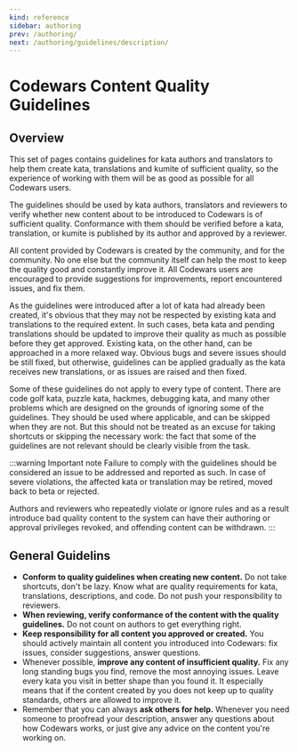 ```yaml
---
kind: reference
sidebar: authoring
prev: /authoring/
next: /authoring/guidelines/description/
---
```


# Codewars Content Quality Guidelines

## Overview

This set of pages contains guidelines for kata authors and translators to help them create kata, translations and kumite of sufficient quality, so the experience of working with them will be as good as possible for all Codewars users.

The guidelines should be used by kata authors, translators and reviewers to verify whether new content about to be introduced to Codewars is of sufficient quality. Conformance with them should be verified before a kata, translation, or kumite is published by its author and approved by a reviewer.

All content provided by Codewars is created by the community, and for the community. No one else but the community itself can help the most to keep the quality good and constantly improve it. All Codewars users are encouraged to provide suggestions for improvements, report encountered issues, and fix them.

As the guidelines were introduced after a lot of kata had already been created, it's obvious that they may not be respected by existing kata and translations to the required extent. In such cases, beta kata and pending translations should be updated to improve their quality as much as possible before they get approved. Existing kata, on the other hand, can be approached in a more relaxed way. Obvious bugs and severe issues should be still fixed, but otherwise, guidelines can be applied gradually as the kata receives new translations, or as issues are raised and then fixed.

Some of these guidelines do not apply to every type of content. There are code golf kata, puzzle kata, hackmes, debugging kata, and many other problems which are designed on the grounds of ignoring some of the guidelines. They should be used where applicable, and can be skipped when they are not. But this should not be treated as an excuse for taking shortcuts or skipping the necessary work: the fact that some of the guidelines are not relevant should be clearly visible from the task.

:::warning Important note
Failure to comply with the guidelines should be considered an issue to be addressed and reported as such. In case of severe violations, the affected kata or translation may be retired, moved back to beta or rejected.

Authors and reviewers who repeatedly violate or ignore rules and as a result introduce bad quality content to the system can have their authoring or approval privileges revoked, and offending content can be withdrawn.
:::

## General Guidelins

- **Conform to quality guidelines when creating new content.** Do not take shortcuts, don't be lazy. Know what are quality requirements for kata, translations, descriptions, and code. Do not push your responsibility to reviewers.
- **When reviewing, verify conformance of the content with the quality guidelines.** Do not count on authors to get everything right.
- **Keep responsibility for all content you approved or created.** You should actively maintain all content you introduced into Codewars: fix issues, consider suggestions, answer questions.
- Whenever possible, **improve any content of insufficient quality.** Fix any long standing bugs you find, remove the most annoying issues. Leave every kata you visit in better shape than you found it. It especially means that if the content created by you does not keep up to quality standards, others are allowed to improve it.
- Remember that you can always **ask others for help.** Whenever you need someone to proofread your description, answer any questions about how Codewars works, or just give any advice on the content you're working on.